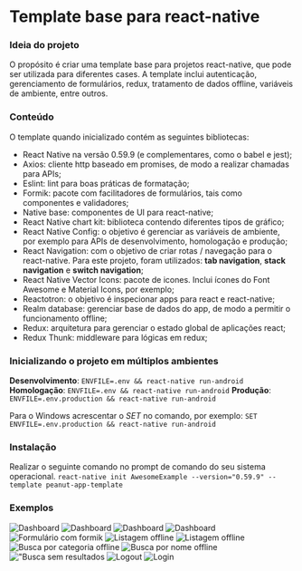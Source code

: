 # Template base para react-native

### Ideia do projeto

O propósito é criar uma template base para projetos react-native, que pode ser utilizada para diferentes cases.
A template inclui autenticação, gerenciamento de formulários, redux, tratamento de dados offline, variáveis de ambiente, entre outros.

### Conteúdo

O template quando inicializado contém as seguintes bibliotecas:

- React Native na versão 0.59.9 (e complementares, como o babel e jest);
- Axios: cliente http baseado em promises, de modo a realizar chamadas para APIs;
- Eslint: lint para boas práticas de formatação;
- Formik: pacote com facilitadores de formulários, tais como componentes e validadores;
- Native base: componentes de UI para react-native;
- React Native chart kit: biblioteca contendo diferentes tipos de gráfico;
- React Native Config: o objetivo é gerenciar as variáveis de ambiente, por exemplo para APIs de desenvolvimento, homologação e produção;
- React Navigation: com o objetivo de criar rotas / navegação para o react-native. Para este projeto, foram utilizados: **tab navigation**, **stack navigation** e **switch navigation**;
- React Native Vector Icons: pacote de icones. Inclui ícones do Font Awesome e Material Icons, por exemplo;
- Reactotron: o objetivo é inspecionar apps para react e react-native;
- Realm database: gerenciar base de dados do app, de modo a permitir o funcionamento offline;
- Redux: arquitetura para gerenciar o estado global de aplicações react;
- Redux Thunk: middleware para lógicas em redux;

### Inicializando o projeto em múltiplos ambientes

**Desenvolvimento**: `ENVFILE=.env && react-native run-android`
**Homologação**: `ENVFILE=.env && react-native run-android`
**Produção**: `ENVFILE=.env.production && react-native run-android`

Para o Windows acrescentar o _SET_ no comando, por exemplo:
`SET ENVFILE=.env.production && react-native run-android`

### Instalação

Realizar o seguinte comando no prompt de comando do seu sistema operacional.
`react-native init AwesomeExample --version="0.59.9" --template peanut-app-template`

### Exemplos

![Dashboard](https://raw.githubusercontent.com/pessolatohenrique/template-base-react-native/feature/publish-template/examples/01dashboard.png?raw=true&s=300 "Dashboard")
![Dashboard](https://raw.githubusercontent.com/pessolatohenrique/template-base-react-native/feature/publish-template/examples/02dashboard.png?raw=true "Dashboard")
![Dashboard](https://raw.githubusercontent.com/pessolatohenrique/template-base-react-native/feature/publish-template/examples/03dashboard.png?raw=true "Dashboard")
![Dashboard](https://raw.githubusercontent.com/pessolatohenrique/template-base-react-native/feature/publish-template/examples/04dashboard.png?raw=true "Dashboard")
![Formulário com formik](https://raw.githubusercontent.com/pessolatohenrique/template-base-react-native/feature/publish-template/examples/05form.png?raw=true "Formulário com formik")
![Listagem offline](https://raw.githubusercontent.com/pessolatohenrique/template-base-react-native/feature/publish-template/examples/06realm.png?raw=true "Listagem offline")
![Listagem offline](https://raw.githubusercontent.com/pessolatohenrique/template-base-react-native/feature/publish-template/examples/07realm.png?raw=true "Listagem offline")
![Busca por categoria offline](https://raw.githubusercontent.com/pessolatohenrique/template-base-react-native/feature/publish-template/examples/08realm.png?raw=true "Busca por categoria offline")
![Busca por nome offline](https://raw.githubusercontent.com/pessolatohenrique/template-base-react-native/feature/publish-template/examples/09realm.png?raw=true "Busca por nome offline")
!["Busca sem resultados](https://raw.githubusercontent.com/pessolatohenrique/template-base-react-native/feature/publish-template/examples/10notfound.png?raw=true "Busca sem resultados")
![Logout](https://raw.githubusercontent.com/pessolatohenrique/template-base-react-native/feature/publish-template/examples/11logout.png?raw=true "Logout")
![Login](https://raw.githubusercontent.com/pessolatohenrique/template-base-react-native/feature/publish-template/examples/12login.png?raw=true "Login")
